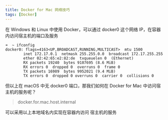 ```yaml
---
title: Docker for Mac 网络技巧
tags: [Docker]
---
```


在 Windows 和 Linux 中使用 Docker，可以通过 docker0 这个网络 IP，在容器内访问宿主机的端口及服务

```shell
➜  ~ ifconfig
docker0: flags=4163<UP,BROADCAST,RUNNING,MULTICAST>  mtu 1500
        inet 172.17.0.1  netmask 255.255.0.0  broadcast 172.17.255.255
        ether 02:42:65:e2:82:de  txqueuelen 0  (Ethernet)
        RX packets 19240  bytes 9107695 (8.6 MiB)
        RX errors 0  dropped 0  overruns 0  frame 0
        TX packets 16989  bytes 9952021 (9.4 MiB)
        TX errors 0  dropped 0 overruns 0  carrier 0  collisions 0
```

但以上在 macOS 中无 docker0 端口，那我们如何在 Docker for Mac 中访问宿主机的服务呢？

> docker.for.mac.host.internal

可以采用以上本地域名内实现在容器内访问 宿主机的服务
